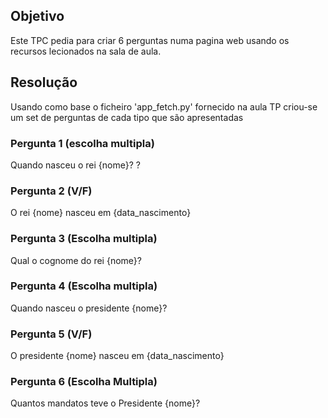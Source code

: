 
## Objetivo
Este TPC pedia para criar 6 perguntas numa pagina web usando os recursos lecionados na sala de aula.

## Resolução
Usando como base o ficheiro 'app_fetch.py' fornecido na aula TP criou-se um set de perguntas de cada tipo que são apresentadas


### Pergunta 1 (escolha multipla)

Quando nasceu o rei {nome}? ?

### Pergunta 2 (V/F)

O rei {nome} nasceu em {data_nascimento}


### Pergunta 3 (Escolha multipla)

Qual o cognome do rei {nome}?

### Pergunta 4 (Escolha multipla)

Quando nasceu o presidente {nome}?

### Pergunta 5 (V/F)

O presidente {nome} nasceu em {data_nascimento}

### Pergunta 6 (Escolha Multipla)

Quantos mandatos teve o Presidente {nome}?


